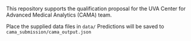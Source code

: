 This repository supports the qualification proposal for the UVA Center for Advanced Medical Analytics (CAMA) team.

Place the supplied data files in `data/`
Predictions will be saved to `cama_submission/cama_output.json`